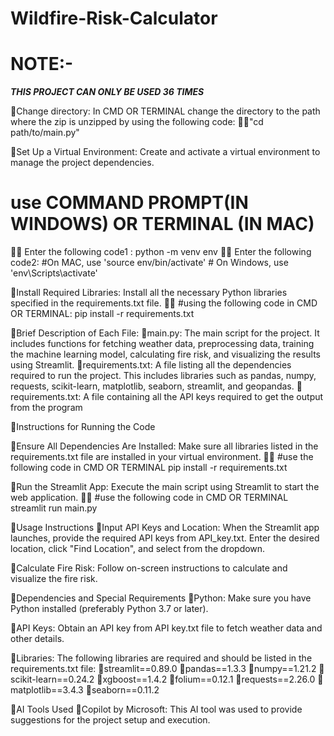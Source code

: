 # Wildfire-Risk-Calculator
# NOTE:-
*******THIS PROJECT CAN ONLY BE USED 36 TIMES*******


📌Change directory: In CMD OR TERMINAL change the directory to the path where the zip is unzipped by using the following code:
👨‍💻"cd path/to/main.py"

📌Set Up a Virtual Environment: Create and activate a virtual environment to manage the project dependencies.
# use COMMAND PROMPT(IN WINDOWS) OR TERMINAL (IN MAC)
👨‍💻 Enter the following code1 :
python -m venv env
👨‍💻 Enter the following code2:
#On MAC, use 'source env/bin/activate'  # On Windows, use 'env\Scripts\activate'

📌Install Required Libraries: Install all the necessary Python libraries specified in the requirements.txt file.
👨‍💻 #using the following code in CMD OR TERMINAL:
pip install -r requirements.txt

📌Brief Description of Each File:
📍main.py: 
The main script for the project. It includes functions for fetching weather data, preprocessing data, training the machine learning model, calculating fire risk, and visualizing the results using Streamlit.
📍requirements.txt: 
A file listing all the dependencies required to run the project. This includes libraries such as pandas, numpy, requests, scikit-learn, matplotlib, seaborn, streamlit, and geopandas.
📍requirements.txt:
A file containing all the API keys required to get the output from the program

📌Instructions for Running the Code

📍Ensure All Dependencies Are Installed: 
Make sure all libraries listed in the requirements.txt file are installed in your virtual environment.
👨‍💻 #use the following code in CMD OR TERMINAL
pip install -r requirements.txt

📍Run the Streamlit App: 
Execute the main script using Streamlit to start the web application.
👨‍💻 #use the following code in CMD OR TERMINAL
streamlit run main.py

📍Usage Instructions
🎯Input API Keys and Location:
When the Streamlit app launches, provide the required API keys from API_key.txt.
Enter the desired location, click "Find Location", and select from the dropdown.

🎯Calculate Fire Risk:
Follow on-screen instructions to calculate and visualize the fire risk.

📌Dependencies and Special Requirements
📍Python: Make sure you have Python installed (preferably Python 3.7 or later).

📍API Keys: Obtain an API key from API key.txt file to fetch weather data and other details.

📍Libraries: The following libraries are required and should be listed in the requirements.txt file:
📀streamlit==0.89.0
📀pandas==1.3.3
📀numpy==1.21.2
📀scikit-learn==0.24.2
📀xgboost==1.4.2
📀folium==0.12.1
📀requests==2.26.0
📀matplotlib==3.4.3
📀seaborn==0.11.2

📌AI Tools Used
📍Copilot by Microsoft: 
This AI tool was used to provide suggestions for the project setup and execution.
